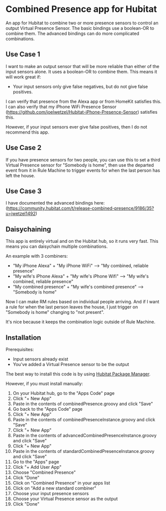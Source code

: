 # Combined Presence app for Hubitat
An app for Hubitat to combine two or more presence sensors to control an output Virtual Presence Sensor.  The basic bindings use a boolean-OR to combine them.  The advanced bindings can do more complicated combinations.

## Use Case 1
I want to make an output sensor that will be more reliable than either of the input sensors alone.  It uses a boolean-OR to combine them.  This means it will work great if:

- Your input sensors only give false negatives, but do not give false positives.

I can verify that presence from the Alexa app or from HomeKit satisfies this.  I can also verify that my iPhone WiFi Presence Sensor (https://github.com/joelwetzel/Hubitat-iPhone-Presence-Sensor) satisfies this.

However, if your input sensors ever give false positives, then I do not recommend this app.

## Use Case 2
If you have presence sensors for two people, you can use this to set a third Virtual Presence sensor for "Somebody is home", then use the departed event from it in Rule Machine to trigger events for when the last person has left the house.

## Use Case 3
I have documented the advanced bindings here: (https://community.hubitat.com/t/release-combined-presence/9186/35?u=jwetzel1492)

## Daisychaining
This app is entirely virtual and on the Hubitat hub, so it runs very fast.  This means you can daisychain multiple combinations.

An example with 3 combiners:
- "My iPhone Alexa" + "My iPhone WiFi" --> "My combined, reliable presence"
- "My wife's iPhone Alexa" + "My wife's iPhone Wifi" --> "My wife's combined, reliable presence"
- "My combined presence" + "My wife's combined presence" --> "Somebody is home"

Now I can make RM rules based on individual people arriving. And if I want a rule for when the last person leaves the house, I just trigger on "Somebody is home" changing to "not present".

It's nice because it keeps the combination logic outside of Rule Machine.

## Installation

Prerequisites:
- Input sensors already exist
- You've added a Virtual Presence sensor to be the output

The best way to install this code is by using [Hubitat Package Manager](https://community.hubitat.com/t/beta-hubitat-package-manager).

However, if you must install manually:

1. On your Hubitat hub, go to the "Apps Code" page
2. Click "+ New App"
3. Paste in the contents of combinedPresence.groovy and click "Save"
4. Go back to the "Apps Code" page
5. Click "+ New App"
6. Paste in the contents of combinedPresenceInstance.groovy and click "Save"
7. Click "+ New App"
8. Paste in the contents of advancedCombinedPresenceInstance.groovy and click "Save"
9. Click "+ New App"
10. Paste in the contents of standardCombinedPresenceInstance.groovy and click "Save"
11. Go to the "Apps" page
12. Click "+ Add User App"
13. Choose "Combined Presence"
14. Click "Done"
15. Click on "Combined Presence" in your apps list
16. Click on "Add a new standard combiner"
17. Choose your input presence sensors
18. Choose your Virtual Presence sensor as the output
15. Click "Done"

